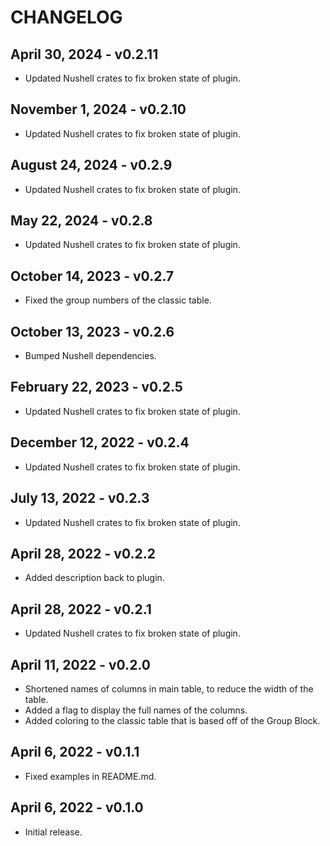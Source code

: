 # CHANGELOG

## April 30, 2024 - v0.2.11

- Updated Nushell crates to fix broken state of plugin.

## November 1, 2024 - v0.2.10

- Updated Nushell crates to fix broken state of plugin.

## August 24, 2024 - v0.2.9

- Updated Nushell crates to fix broken state of plugin.

## May 22, 2024 - v0.2.8

- Updated Nushell crates to fix broken state of plugin.

## October 14, 2023 - v0.2.7

- Fixed the group numbers of the classic table.

## October 13, 2023 - v0.2.6

- Bumped Nushell dependencies.

## February 22, 2023 - v0.2.5

- Updated Nushell crates to fix broken state of plugin.

## December 12, 2022 - v0.2.4

- Updated Nushell crates to fix broken state of plugin.

## July 13, 2022 - v0.2.3

- Updated Nushell crates to fix broken state of plugin.

## April 28, 2022 - v0.2.2

- Added description back to plugin.

## April 28, 2022 - v0.2.1

- Updated Nushell crates to fix broken state of plugin.

## April 11, 2022 - v0.2.0

- Shortened names of columns in main table, to reduce the width of the table.
- Added a flag to display the full names of the columns.
- Added coloring to the classic table that is based off of the Group Block.

## April 6, 2022 - v0.1.1

- Fixed examples in README.md.

## April 6, 2022 - v0.1.0

- Initial release.
